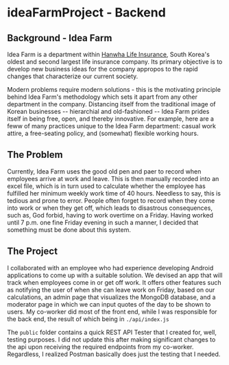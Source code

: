 # ideaFarmProject - Backend

## Background - Idea Farm

Idea Farm is a department within [Hanwha Life Insurance](https://www.hanwhalife.com/static/company/english/EN_0000000_P10000.htm), South Korea's oldest and second largest life insurance company. Its primary objective is to develop new business ideas for the company appropos to the rapid changes that characterize our current society.

Modern problems require modern solutions - this is the motivating principle behind Idea Farm's methodology which sets it apart from any other department in the company. Distancing itself from the traditional image of Korean businesses -- hierarchial and old-fashioned -- Idea Farm prides itself in being free, open, and thereby innovative. For example, here are a feww of many practices unique to the Idea Farm department: casual work attire, a free-seating policy, and (somewhat) flexible working hours. 

## The Problem

Currently, Idea Farm uses the good old pen and paer to record when employees arrive at work and leave. This is then manually recorded into an excel file, which is in turn used to calculate whether the employee has fulfilled her minimum weekly work time of 40 hours. Needless to say, this is tedious and prone to error. People often forget to record when they come into work or when they get off, which leads to disastrous consequences, such as, God forbid, having to work overtime on a Friday. Having worked until 7 p.m. one fine Friday evening in such a manner, I decided that something must be done about this system. 

## The Project

I collaborated with an employee who had experience developing Android applications to come up with a suitable solution. We devised an app that will track when employees come in or get off work. It offers other features such as notifying the user of when she can leave work on Friday, based on our calculations, an admin page that visualizes the MongoDB database, and a moderator page in which we can input quotes of the day to be shown to users. My co-worker did most of the front end, while I was responsible for the back end, the result of which being in `./api/index.js`

The `public` folder contains a quick REST API Tester that I created for, well, testing purposes. I did not update this after making significant changes to the api
upon receiving the required endpoints from my co-worker. Regardless, I realized Postman basically does just the testing that I needed.
